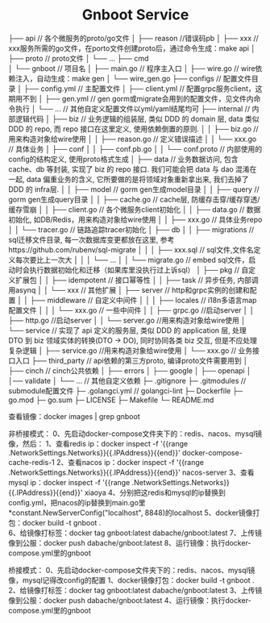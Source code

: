 <h1 align="center">Gnboot Service</h1>

├── api                  // 各个微服务的proto/go文件
│   ├── reason           //错误码pb
│   ├── xxx              // xxx服务所需的go文件，在porto文件创建proto后，通过命令生成：make api
│   ├── proto            // proto文件
│   └── ...
├── cmd                  
│   └── gnboot             // 项目名
│       ├── main.go      // 程序主入口
│       ├── wire.go      // wire依赖注入，自动生成：make gen
│       └── wire_gen.go
├── configs              // 配置文件目录
│   ├── config.yml       // 主配置文件
│   ├── client.yml       // 配置grpc服务client，这期用不到
│   ├── gen.yml          // gen gorm或migrate会用到的配置文件，见文件内命令执行
│   └── ...              // 其他自定义配置文件以yml/yaml结尾均可
├── internal             // 内部逻辑代码
│   ├── biz              // 业务逻辑的组装层, 类似 DDD 的 domain 层, data 类似 DDD 的 repo, 而 repo 接口在这里定义, 使用依赖倒置的原则.
│   │   ├── biz.go       //用来构造对象给wire使用
│   │   ├── reason.go    // 定义错误描述
│   │   └── xxx.go       // 具体业务
│   ├── conf
│   │   ├── conf.pb.go
│   │   └── conf.proto   // 内部使用的config的结构定义, 使用proto格式生成
│   ├── data             // 业务数据访问, 包含 cache、db 等封装, 实现了 biz 的 repo 接口. 我们可能会把 data 与 dao 混淆在一起, data 偏重业务的含义, 它所要做的是将领域对象重新拿出来, 我们去掉了 DDD 的 infra层.
│   │   ├── model        // gorm gen生成model目录
│   │   ├── query        // gorm gen生成query目录
│   │   ├── cache.go     // cache层, 防缓存击穿/缓存穿透/缓存雪崩
│   │   ├── client.go    // 各个微服务client初始化
│   │   ├── data.go      // 数据初始化, 如DB/Redis，用来构造对象给wire使用
│   │   ├── xxx.go       // 具体业务repo
│   │   └── tracer.go    // 链路追踪tracer初始化
│   ├── db
│   │   ├── migrations   // sql迁移文件目录, 每一次数据库变更都放在这里, 参考https://github.com/rubenv/sql-migrate
│   │   │   ├── xxx.sql  // sql文件,文件名定义每次要比上一次大
│   │   │   └── ...
│   │   └── migrate.go   // embed sql文件，启动时会执行数据初始化和迁移（如果库里没执行过上诉sql）
│   ├── pkg              // 自定义扩展包
│   │   ├── idempotent   // 接口幂等性
│   │   ├── task         // 异步任务, 内部调用asynq
│   │   └── xxx          // 其他扩展
│   ├── server           // http和grpc实例的创建和配置
│   │   ├── middleware   // 自定义中间件
│   │   │   ├── locales  // i18n多语言map配置文件
│   │   │   └── xxx.go   // 一些中间件
│   │   ├── grpc.go      //启动server
│   │   ├── http.go      //启动server
│   │   └── server.go    //用来构造对象给wire使用
│   └── service          // 实现了 api 定义的服务层, 类似 DDD 的 application 层, 处理 DTO 到 biz 领域实体的转换(DTO -> DO), 同时协同各类 biz 交互, 但是不应处理复杂逻辑
│       ├── service.go   //用来构造对象给wire使用
│       └── xxx.go       // 业务接口入口
├── third_party          // api依赖的第三方proto, 编译proto文件需要用到
│   ├── cinch            // cinch公共依赖
│   ├── errors
│   ├── google
│   ├── openapi
│   │── validate
│   └── ...              //  其他自定义依赖
├─ .gitignore
├─ .gitmodules           // submodule配置文件
├─ .golangci.yml         // golangci-lint
├─ Dockerfile
├─ go.mod
├─ go.sum
├─ LICENSE
├─ Makefile
└─ README.md

查看镜像：docker images | grep gnboot

非桥接模式：
0、先启动docker-compose文件夹下的：redis、nacos、mysql镜像，然后：
1、查看redis ip：docker inspect -f '{{range .NetworkSettings.Networks}}{{.IPAddress}}{{end}}' docker-compose-cache-redis-1
2、查看nacos ip：docker inspect -f '{{range .NetworkSettings.Networks}}{{.IPAddress}}{{end}}' nacos-server
3、查看mysql ip：docker inspect -f '{{range .NetworkSettings.Networks}}{{.IPAddress}}{{end}}' xiaoya
4、分别把这redis和mysql的ip替换到config.yml，把nacos的ip替换到main.go里*constant.NewServerConfig("localhost", 8848)的localhost
5、docker镜像打包：docker build -t gnboot .    
6、给镜像打标签：docker tag gnboot:latest dabache/gnboot:latest
7、上传镜像到公服：docker push dabache/gnboot:latest
8、运行镜像：执行docker-compose.yml里的gnboot

桥接模式：
0、先启动docker-compose文件夹下的：redis、nacos、mysql镜像，mysql记得改config的配置
1、docker镜像打包：docker build -t gnboot .
2、给镜像打标签：docker tag gnboot:latest dabache/gnboot:latest
3、上传镜像到公服：docker push dabache/gnboot:latest
4、运行镜像：执行docker-compose.yml里的gnboot